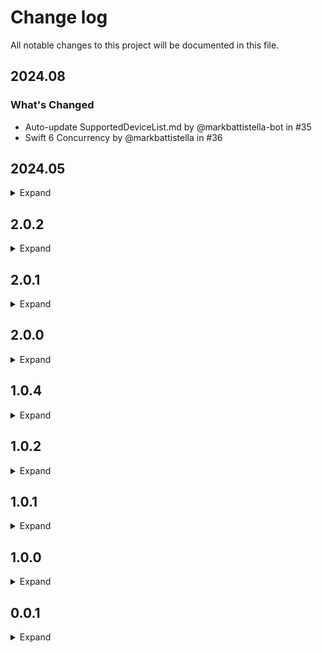 # Change log

All notable changes to this project will be documented in this file.

## 2024.08

### What's Changed

- Auto-update SupportedDeviceList.md by @markbattistella-bot in #35
- Swift 6 Concurrency by @markbattistella in #36

## 2024.05

<details>
<summary>Expand</summary>

### New numbering

- We will now be using the YYYY.MM for the release tag
- This way we can tell what devices should be on the list compared to release dates

What's Changed

- New Devices by @markbattistella in #33
- Fix package exclusion by @markbattistella in #34

</details>

## 2.0.2

<details>
<summary>Expand</summary>

### What's changed

#### 2024-01-25

- Updated README to detail using `init()` instead of `.onAppear` in SwiftUI
- Fixed the checks for `0` value bezels

</details>

## 2.0.1

<details>
<summary>Expand</summary>

### 2023-10-08

- Removed the "Generator" from main repo
- Moved "Generator" into its own repo [#28](https://github.com/markbattistella/BezelKit/issues/28)

</details>

## 2.0.0

<details>
<summary>Expand</summary>

### 2023-09-23

@corbin-c began working on some of the issues:

- This PR starts the refactoring of the huge `index.js` file, by extracting methods into separate modules.

### 2023-09-25 - Full Updated Package

This PR addresses a few changes:

1. The `Generator` has been extracted out into the root of the project. This makes it clearer what is Swift Package, and what is NodeJS generation [#20](https://github.com/markbattistella/BezelKit/issues/20)

1. Remove watchOS from the structure since there is no clear and simple way to extract the bezel radius data [#21](https://github.com/markbattistella/BezelKit/issues/21)

1. Removed the use of `txt` files and moved all data into a JSON file. This allows the data to be unique and easier to handle [#24](https://github.com/markbattistella/BezelKit/issues/24)

1. Refactored the way devices are listed in the JSON vs the CSV. JSON using the identifiers as the keys allows there to only be one key at a time - removing conflicts of duplicate identifiers [#24](https://github.com/markbattistella/BezelKit/issues/24)

1. Fixed the way identifiers and data is moved around once the script it run [#19](https://github.com/markbattistella/BezelKit/issues/19)

1. Refactored the modularisation of the Generator scripts [#22](https://github.com/markbattistella/BezelKit/issues/22)

> **Note:** as for the end user / developer there are no breaking changes. There are some error handling additions, and the way the JSON is outputted, but for usage in an Xcode project the API calls are still the same

</details>

## 1.0.4

<details>
<summary>Expand</summary>

### 2023-09-01

- Auto-update `SupportedDeviceList.md` by @markbattistella-bot in #15

### 2023-09-13

- Added iPhone 15 models by @markbattistella in #17

</details>

## 1.0.2

<details>
<summary>Expand</summary>

### What's Changed

#### 2023-08-26

- Auto-update `SupportedDeviceList.md` by @markbattistella-bot in #10

#### 2023-08-27

- Fix fallback bezel by @markbattistella in #12
- Revert testing of GH action by @markbattistella in #13

</details>

## 1.0.1

<details>
<summary>Expand</summary>

### Fixed

- Fixes #4: Now there is a cached version of the JSON next to the `index.js` script. The new data is merged into that instead of the CSV (which was defaulting the bezel to 0.0).
- Fixes #5: `index.js` file now has a help menu when passing in the `--help` option. This can aid others if using the script or taking it for their own projects.
- Fixed #6: Created a `.github/workflow` to handle `SupportedDevices`

### Updated

- Some of the variable names in the script were changed to be cleaner
- The JSON file name was changed
- Moved the Supported Device List to new file
- Created CRON action to generate the file
- README was updated with some images
- Images were compressed for data saving

</details>

## 1.0.0

<details>
<summary>Expand</summary>

- `Package.swift` now imports correct files from the Resources
- `Package.swift` now excludes the Generator correctly
- Codebase now references the JSON file correctly
- Got rid of the expanded JSON file as it wasn't used
- `README` file now has better explanation of `setFallbackDeviceBezel`
- `README` doesn't use US localisation

</details>

## 0.0.1

<details>
<summary>Expand</summary>

- Initial release

</details>

